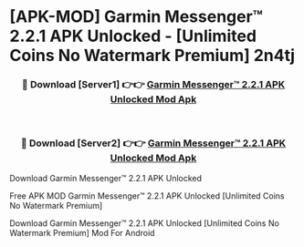 # [APK-MOD] Garmin Messenger™ 2.2.1 APK Unlocked - [Unlimited Coins No Watermark Premium] 2n4tj



<div align="center">
<h3>🔴 Download [Server1] 👉👉 <a href="https://momento.my/?title=Garmin_Messenger™_2.2.1_APK_Unlocked">Garmin Messenger™ 2.2.1 APK Unlocked Mod Apk</a></h3><br>

<h3>🔴 Download [Server2] 👉👉 <a href="https://momento.my/?title=Garmin_Messenger™_2.2.1_APK_Unlocked">Garmin Messenger™ 2.2.1 APK Unlocked Mod Apk</a></h3>
</div>



Download Garmin Messenger™ 2.2.1 APK Unlocked 

Free APK MOD Garmin Messenger™ 2.2.1 APK Unlocked [Unlimited Coins No Watermark Premium]

Download Garmin Messenger™ 2.2.1 APK Unlocked [Unlimited Coins No Watermark Premium] Mod For Android
